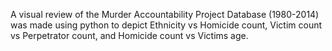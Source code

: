 A visual review of the Murder Accountability Project Database (1980-2014) was made using python to depict Ethnicity vs Homicide count, Victim count vs Perpetrator count, and Homicide count vs Victims age.
